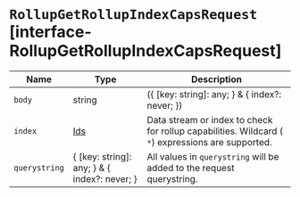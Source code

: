# `RollupGetRollupIndexCapsRequest` [interface-RollupGetRollupIndexCapsRequest]

| Name | Type | Description |
| - | - | - |
| `body` | string | ({ [key: string]: any; } & { index?: never; }) | All values in `body` will be added to the request body. |
| `index` | [Ids](./Ids.md) | Data stream or index to check for rollup capabilities. Wildcard ( `*`) expressions are supported. |
| `querystring` | { [key: string]: any; } & { index?: never; } | All values in `querystring` will be added to the request querystring. |
